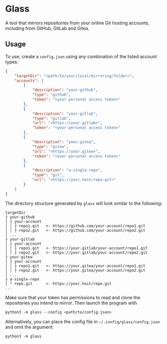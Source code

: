 # Glass

A tool that mirrors repositories from your online Git hosting accounts, including from GitHub, GitLab and Gitea.

## Usage

To use, create a `config.json` using any combination of the listed account types:

```json
{
    "targetDir": "<path/to/your/local/mirroring/folder>",
    "accounts": [
        {
            "description": "your-github",
            "type": "github",
            "token": "<your personal access token>"
        },
        {
            "description": "your-gitlab",
            "type": "gitlab",
            "url": "<https://your.gitlab>",
            "token": "<your personal access token>"
        },
        {
            "description": "your-gitea",
            "type": "gitea",
            "url": "<https://your.gitea>",
            "token": "<your personal access token>"
        },
        {
            "description": "a-single-repo",
            "type": "git",
            "url": "<https://your.host/repo.git>"
        }
    ]
}
```

The directory structure generated by `glass` will look similar to the following:

```
targetDir
├ your-github
│ ├ your-account
│ │ ├ repo1.git   <- https://github.com/your-account/repo1.git
│ │ ├ repo2.git   <- https://github.com/your-account/repo2.git
│ ...
├ your-gitlab
│ ├ your-account
│ │ ├ repo1.git   <- https://your.gitlab/your-account/repo1.git
│ │ ├ repo2.git   <- https://your.gitlab/your-account/repo2.git
├ your-gitea
│ ├ your-account
│ │ ├ repo1.git   <- https://your.gitea/your-account/repo1.git
│ │ ├ repo2.git   <- https://your.gitea/your-account/repo2.git
│ ...
├ a-single-repo
│ └ repo.git      <- https://your.host/repo.git
...
```

Make sure that your token has permissions to read and clone the repositories you intend to mirror. Then launch the program with

```
python3 -m glass --config <path/to/config.json>
```

Alternatively, you can place the config file in `~/.config/glass/config.json` and omit the argument:

```
python3 -m glass
```
